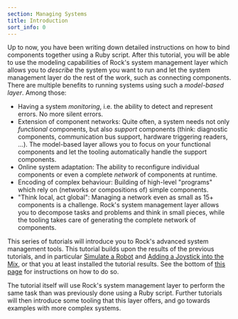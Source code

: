 ```yaml
---
section: Managing Systems
title: Introduction
sort_info: 0
---
```

Up to now, you have been writing down detailed instructions on how to bind 
components together using a Ruby script. 
After this tutorial, you will be able to use the modeling capabilities of Rock's system management layer
which allows you to _describe_ the system you want to run and let the system management layer do the rest of the work,
such as connecting components.
There are multiple benefits to running systems using such a _model-based layer_. Among those:

 * Having a system _monitoring_, i.e. the ability to detect and represent
   errors. No more silent errors.
 * Extension of component networks: Quite often, a system needs not only _functional_
   components, but also _support_ components (think: diagnostic components,
   communication bus support, hardware triggering readers, ...). The model-based
   layer allows you to focus on your functional components and let the tooling automatically
   handle the support components.
 * Online system adaptation: The ability to reconfigure individual components or even
   a complete _network_ of components at runtime.
 * Encoding of complex behaviour: Building of high-level "programs" which rely on (networks or compositions of)
   simple components.
 * "Think local, act global": Managing a network even as small as 15+ components
   is a challenge. Rock's system management layer allows you to decompose tasks and problems and
   think in small pieces, while the tooling takes care of generating the complete network of components.

This series of tutorials will introduce you to Rock's advanced system management
tools. This tutorial builds upon the results of the previous tutorials, and in
particular [Simulate a Robot](../tutorials/500_simulate_a_robot.html) and
[Adding a Joystick into the Mix](../tutorials/510_joystick.html), or that you at least installed
the tutorial results. See the bottom of [this page](../tutorials/index.html) for
instructions on how to do so.

The tutorial itself will use Rock's system management layer to perform the
same task than was previously done using a Ruby script. Further tutorials will
then introduce some tooling that this layer offers, and go towards examples with more
complex systems.

